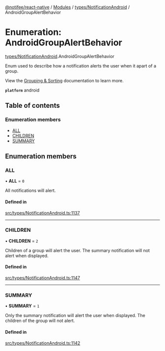 [@notifee/react-native](../README.md) / [Modules](../modules.md) / [types/NotificationAndroid](../modules/types_NotificationAndroid.md) / AndroidGroupAlertBehavior

# Enumeration: AndroidGroupAlertBehavior

[types/NotificationAndroid](../modules/types_NotificationAndroid.md).AndroidGroupAlertBehavior

Enum used to describe how a notification alerts the user when it apart of a group.

View the [Grouping & Sorting](/react-native/docs/android/grouping-and-sorting#group-behaviour) documentation to
learn more.

**`platform`** android

## Table of contents

### Enumeration members

- [ALL](types_NotificationAndroid.AndroidGroupAlertBehavior.md#all)
- [CHILDREN](types_NotificationAndroid.AndroidGroupAlertBehavior.md#children)
- [SUMMARY](types_NotificationAndroid.AndroidGroupAlertBehavior.md#summary)

## Enumeration members

### ALL

• **ALL** = `0`

All notifications will alert.

#### Defined in

[src/types/NotificationAndroid.ts:1137](https://github.com/notifee/react-native-notifee/blob/ee86b51/src/types/NotificationAndroid.ts#L1137)

___

### CHILDREN

• **CHILDREN** = `2`

Children of a group will alert the user. The summary notification will not alert when displayed.

#### Defined in

[src/types/NotificationAndroid.ts:1147](https://github.com/notifee/react-native-notifee/blob/ee86b51/src/types/NotificationAndroid.ts#L1147)

___

### SUMMARY

• **SUMMARY** = `1`

Only the summary notification will alert the user when displayed. The children of the group will not alert.

#### Defined in

[src/types/NotificationAndroid.ts:1142](https://github.com/notifee/react-native-notifee/blob/ee86b51/src/types/NotificationAndroid.ts#L1142)

